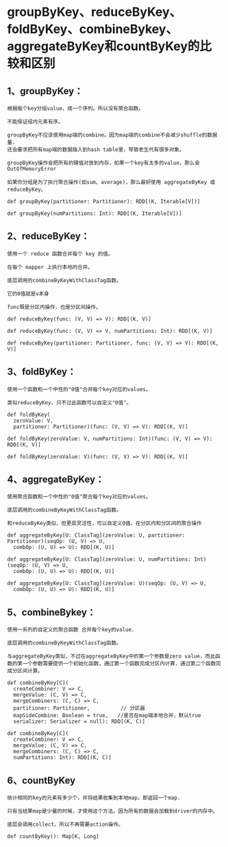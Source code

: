 # groupByKey、reduceByKey、foldByKey、combineBykey、aggregateByKey和countByKey的比较和区别

## 1、groupByKey：

	根据每个key分组value，成一个序列。所以没有聚合函数。

	不能保证组内元素有序。

	groupByKey不应该使用map端的combine。因为map端的combine不会减少shuffle的数据量，
    还会要求把所有map端的数据插入到hash table里，导致老生代有很多对象。

    groupByKey操作会把所有的键值对放到内存，如果一个key有太多的value，那么会 OutOfMemoryError

	如果你分组是为了执行聚合操作(如sum、average)，那么最好使用 aggregateByKey 或 reduceByKey。

	def groupByKey(partitioner: Partitioner): RDD[(K, Iterable[V])]

	def groupByKey(numPartitions: Int): RDD[(K, Iterable[V])]

## 2、reduceByKey：

	使用一个 reduce 函数合并每个 key 的值。

	在每个 mapper 上执行本地的合并。

	底层调用的combineByKeyWithClassTag函数。

	它的0值就是v本身

	func既是分区内操作，也是分区间操作。

	def reduceByKey(func: (V, V) => V): RDD[(K, V)]

	def reduceByKey(func: (V, V) => V, numPartitions: Int): RDD[(K, V)]

	def reduceByKey(partitioner: Partitioner, func: (V, V) => V): RDD[(K, V)]

## 3、foldByKey：

	使用一个函数和一个中性的"0值"合并每个key对应的values。

	类似reduceByKey，只不过此函数可以自定义"0值"。

	def foldByKey(
      zeroValue: V,
      partitioner: Partitioner)(func: (V, V) => V): RDD[(K, V)] 

    def foldByKey(zeroValue: V, numPartitions: Int)(func: (V, V) => V): RDD[(K, V)]

    def foldByKey(zeroValue: V)(func: (V, V) => V): RDD[(K, V)]

## 4、aggregateByKey：

	使用聚合函数和一个中性的"0值"聚合每个key对应的values。

	底层调用的combineByKeyWithClassTag函数。

	和reduceByKey类似，但更具灵活性，可以自定义0值、在分区内和分区间的聚合操作

	def aggregateByKey[U: ClassTag](zeroValue: U, partitioner: Partitioner)(seqOp: (U, V) => U,
      combOp: (U, U) => U): RDD[(K, U)]

    def aggregateByKey[U: ClassTag](zeroValue: U, numPartitions: Int)(seqOp: (U, V) => U,
      combOp: (U, U) => U): RDD[(K, U)] 

    def aggregateByKey[U: ClassTag](zeroValue: U)(seqOp: (U, V) => U,
      combOp: (U, U) => U): RDD[(K, U)] 

## 5、combineBykey：

	使用一系列的自定义的聚合函数 合并每个key的value.

	底层调用的combineByKeyWithClassTag函数。

	与aggregateByKey类似，不过在aggregateByKey中的第一个参数是zero value，而此函数的第一个参数需要提供一个初始化函数，通过第一个函数完成分区内计算，通过第二个函数完成分区间计算。

	def combineByKey[C](
      createCombiner: V => C,
      mergeValue: (C, V) => C,
      mergeCombiners: (C, C) => C,
      partitioner: Partitioner,          // 分区器
      mapSideCombine: Boolean = true,   //是否在map端本地合并，默认true
      serializer: Serializer = null): RDD[(K, C)]

    def combineByKey[C](
      createCombiner: V => C,
      mergeValue: (C, V) => C,
      mergeCombiners: (C, C) => C,
      numPartitions: Int): RDD[(K, C)]

## 6、countByKey

	统计相同的key的元素有多少个，并将结果收集到本地map，即返回一个map.
   
	只有当结果map是少量的时候，才使用这个方法。因为所有的数据会加载到driver的内存中。

	底层会调用collect，所以不再需要action操作。

	def countByKey(): Map[K, Long]